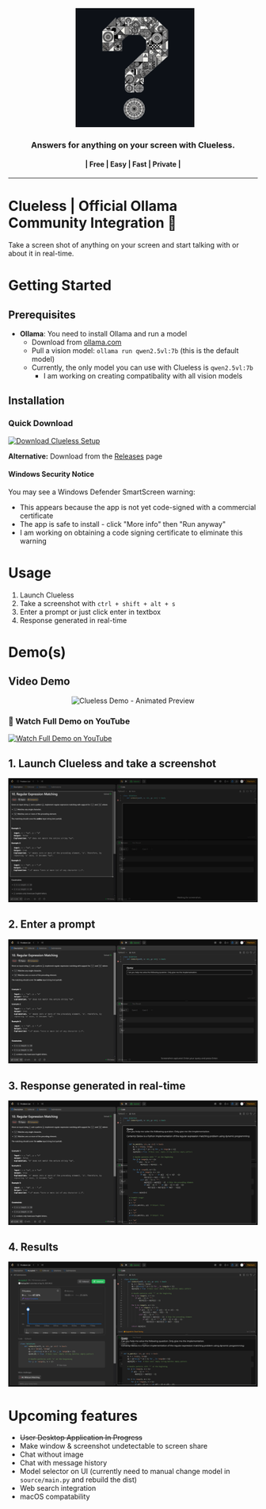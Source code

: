 <div align="center">
  <a href="https://github.com/KashyapTan/clueless">
    <img alt="clueless" width="240" src="./assets/clueless-logo-github-color.png">
  </a>
</div>
<h3 align="center">Answers for anything on your screen with Clueless.</h3>
<h4 align="center">| Free | Easy | Fast | Private |<h4>

---

# Clueless | Official Ollama Community Integration 🎉
Take a screen shot of anything on your screen and start talking with or about it in real-time.
# Getting Started 
## Prerequisites
- **Ollama**: You need to install Ollama and run a model
  - Download from [ollama.com](https://ollama.ai/)
  - Pull a vision model: `ollama run qwen2.5vl:7b` (this is the default model)
  - Currently, the only model you can use with Clueless is `qwen2.5vl:7b`
    - I am working on creating compatibality with all vision models

## Installation

### Quick Download
<div>
  <a href="https://github.com/KashyapTan/clueless/releases/latest/download/CluelessSetup.exe">
    <img src="https://img.shields.io/badge/Download Clueless-blue?style=for-the-badge&logo=windows&logoColor=white" alt="Download Clueless Setup">
  </a>
</div>

**Alternative:** Download from the [Releases](https://github.com/KashyapTan/clueless/releases) page

#### Windows Security Notice
You may see a Windows Defender SmartScreen warning:
- This appears because the app is not yet code-signed with a commercial certificate
- The app is safe to install - click "More info" then "Run anyway"
- I am working on obtaining a code signing certificate to eliminate this warning

# Usage
1. Launch Clueless
2. Take a screenshot with `ctrl + shift + alt + s`
3. Enter a prompt or just click enter in textbox
4. Response generated in real-time


# Demo(s)
## Video Demo

<div align="center">
  <img src="./assets/clueless-demo.gif" alt="Clueless Demo - Animated Preview" width="720">
</div>

### 🎥 Watch Full Demo on YouTube
<div>
  <a href="https://www.youtube.com/watch?v=wrrfFeGoSt0">
    <img src="https://img.youtube.com/vi/wrrfFeGoSt0/maxresdefault.jpg" alt="Watch Full Demo on YouTube" width="200">
  </a>
</div>

## 1. Launch Clueless and take a screenshot
<div align="center">
  <img alt="clueless"  src="./assets/demo-1.png">
</div>

## 2. Enter a prompt
<div align="center">
  <img alt="clueless"  src="./assets/demo-2.png">
</div>

## 3. Response generated in real-time
<div align="center">
  <img alt="clueless"  src="./assets/demo-3.png">
</div>

## 4. Results
<div align="center">
  <img alt="clueless"  src="./assets/demo-4.png">
</div>


# Upcoming features
- ~~User Desktop Application In Progress~~
- Make window  & screenshot undetectable to screen share
- Chat without image
- Chat with message history
- Model selector on UI (currently need to manual change model in `source/main.py` and rebuild the dist)
- Web search integration
- macOS compatability
